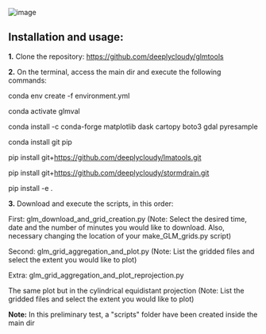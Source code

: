 ![image](https://user-images.githubusercontent.com/54595784/213831880-7b7c7da6-8c2e-45c8-89ec-ae978f61d141.png)

## Installation and usage:

**1.** Clone the repository: https://github.com/deeplycloudy/glmtools

**2.** On the terminal, access the main dir and execute the following commands:

  conda env create -f environment.yml

  conda activate glmval

  conda install -c conda-forge matplotlib dask cartopy boto3 gdal pyresample

  conda install git pip

  pip install git+https://github.com/deeplycloudy/lmatools.git

  pip install git+https://github.com/deeplycloudy/stormdrain.git

  pip install -e .

**3.** Download and execute the scripts, in this order:

First: glm_download_and_grid_creation.py 
(Note: Select the desired time, date and the number of minutes you would like to download. Also, necessary changing the location of your make_GLM_grids.py script)

Second: glm_grid_aggregation_and_plot.py
(Note: List the gridded files and select the extent you would like to plot)

Extra: glm_grid_aggregation_and_plot_reprojection.py

The same plot but in the cylindrical equidistant projection
(Note: List the gridded files and select the extent you would like to plot)

**Note:** In this preliminary test, a "scripts" folder have been created inside the main dir
